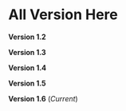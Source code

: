 # All Version Here
**Version 1.2**

**Version 1.3**

**Version 1.4** 

**Version 1.5**

**Version 1.6** (_Current_)
